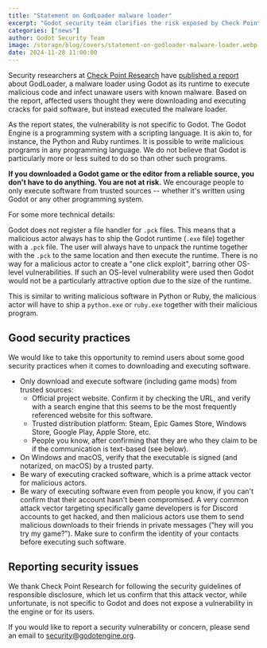 ```yaml
---
title: "Statement on GodLoader malware loader"
excerpt: "Godot security team clarifies the risk exposed by Check Point Research's report."
categories: ["news"]
author: Godot Security Team
image: /storage/blog/covers/statement-on-godloader-malware-loader.webp
date: 2024-11-28 11:00:00
---
```


Security researchers at [Check Point Research](https://research.checkpoint.com/) have [published a report](https://research.checkpoint.com/2024/gaming-engines-an-undetected-playground-for-malware-loaders/) about GodLoader, a malware loader using Godot as its runtime to execute malicious code and infect unaware users with known malware. Based on the report, affected users thought they were downloading and executing cracks for paid software, but instead executed the malware loader.

As the report states, the vulnerability is not specific to Godot. The Godot Engine is a programming system with a scripting language. It is akin to, for instance, the Python and Ruby runtimes. It is possible to write malicious programs in any programming language. We do not believe that Godot is particularly more or less suited to do so than other such programs.

**If you downloaded a Godot game or the editor from a reliable source, you don't have to do anything. You are not at risk.**
We encourage people to only execute software from trusted sources -- whether it's written using Godot or any other programming system.

For some more technical details:

Godot does not register a file handler for `.pck` files. This means that a malicious actor always has to ship the Godot runtime (`.exe` file) together with a `.pck` file. The user will always have to unpack the runtime together with the `.pck` to the same location and then execute the runtime. There is no way for a malicious actor to create a "one click exploit", barring other OS-level vulnerabilities. If such an OS-level vulnerability were used then Godot would not be a particularly attractive option due to the size of the runtime.

This is similar to writing malicious software in Python or Ruby, the malicious actor will have to ship a `python.exe` or `ruby.exe` together with their malicious program.

## Good security practices

We would like to take this opportunity to remind users about some good security practices when it comes to downloading and executing software.

- Only download and execute software (including game mods) from trusted sources:
  * Official project website. Confirm it by checking the URL, and verify with a search engine that this seems to be the most frequently referenced website for this software.
  * Trusted distribution platform: Steam, Epic Games Store, Windows Store, Google Play, Apple Store, etc.
  * People you know, after confirming that they are who they claim to be if the communication is text-based (see below).
- On Windows and macOS, verify that the executable is signed (and notarized, on macOS) by a trusted party.
- Be wary of executing cracked software, which is a prime attack vector for malicious actors.
- Be wary of executing software even from people you know, if you can't confirm that their account hasn't been compromised. A very common attack vector targeting specifically game developers is for Discord accounts to get hacked, and then malicious actors use them to send malicious downloads to their friends in private messages ("hey will you try my game?"). Make sure to confirm the identity of your contacts before executing such software.

## Reporting security issues

We thank Check Point Research for following the security guidelines of responsible disclosure, which let us confirm that this attack vector, while unfortunate, is not specific to Godot and does not expose a vulnerability in the engine or for its users.

If you would like to report a security vulnerability or concern, please send an email to [security@godotengine.org](mailto:security@godotengine.org).
